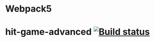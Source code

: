 # Webpack5

# hit-game-advanced [![Build status](https://ci.appveyor.com/api/projects/status/l4sum12jybbojdmn?svg=true)](https://ci.appveyor.com/project/grinal82/hit-game-advance)
